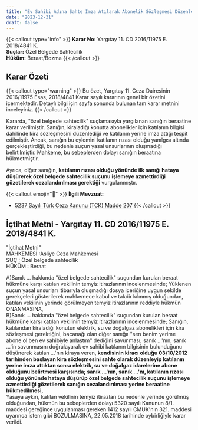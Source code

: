 ```yaml
---
title: "Ev Sahibi Adına Sahte İmza Atılarak Abonelik Sözleşmesi Düzenlenmesi"
date: "2023-12-31"
draft: false
---
```


{{< callout type="info" >}}
**Karar No:** Yargıtay 11. CD 2016/11975 E. 2018/4841 K.  
**Suçlar:** Özel Belgede Sahtecilik  
**Hüküm:** Beraat/Bozma
{{< /callout >}}

## Karar Özeti

{{< callout type="warning" >}}
Bu özet, Yargıtay 11. Ceza Dairesinin 2016/11975 Esas, 2018/4841 Karar sayılı kararının genel bir özetini içermektedir. Detaylı bilgi için sayfa sonunda bulunan tam karar metnini inceleyiniz.
{{< /callout >}}

Kararda, "özel belgede sahtecilik" suçlamasıyla yargılanan sanığın beraatine karar verilmiştir. Sanığın, kiraladığı konutta abonelikler için katılanın bilgisi dahilinde kira sözleşmesini düzenlediği ve katılanın yerine imza attığı tespit edilmiştir. Ancak, sanığın bu eylemini katılanın rızası olduğu yanılgısı altında gerçekleştirdiği, bu nedenle suçun yasal unsurlarının oluşmadığı belirtilmiştir. Mahkeme, bu sebeplerden dolayı sanığın beraatına hükmetmiştir.

Ayrıca, diğer sanığın, **katılanın rızası olduğu yönünde ilk sanığı hataya düşürerek özel belgede sahtecilik suçunu işlemeye azmettirdiği gözetilerek cezalandırılması gerektiği** vurgulanmıştır.

{{< callout emoji="📖" >}}
**İlgili Mevzuat:**

- [5237 Sayılı Türk Ceza Kanunu (TCK) Madde 207](/docs/ceza/tck/md-207-208)
  {{< /callout >}}

## İçtihat Metni - Yargıtay 11. CD 2016/11975 E. 2018/4841 K.

"İçtihat Metni"  
MAHKEMESİ :Asliye Ceza Mahkemesi  
SUÇ : Özel belgede sahtecilik  
HÜKÜM : Beraat

A)Sanık ... hakkında "özel belgede sahtecilik" suçundan kurulan beraat hükmüne karşı katılan vekilinin temyiz itirazlarının incelenmesinde;
Yüklenen suçun yasal unsurları itibarıyla oluşmadığı dosya içeriğine uygun şekilde gerekçeleri gösterilerek mahkemece kabul ve takdir kılınmış olduğundan, katılan vekilinin yerinde görülmeyen temyiz itirazlarının reddiyle hükmün ONANMASINA,  
B)Sanık ... hakkında "özel belgede sahtecilik" suçundan kurulan beraat hükmüne karşı katılan vekilinin temyiz itirazlarının incelenmesinde;
Sanığın, katılandan kiraladığı konutun elektrik, su ve doğalgaz abonelikleri için kira sözleşmesi gerektiğini, bacanağı olan diğer sanığa "sen benim yerime abone ol ben ev sahibiyle anlaştım" dediğini savunması; sanık ...'nın, sanık ...'in savunmasını doğrulayarak ev sahibi katılanın bilgisinin bulunduğunu düşünerek katılan ...'nın kiraya veren, **kendisinin kiracı olduğu 03/10/2012 tarihinden başlayan kira sözleşmesini sahte olarak düzenleyip katılanın yerine imza attıktan sonra elektrik, su ve doğalgaz idarelerine abone olduğunu belirtmesi karşısında; sanık ...'nın, sanık ...'nı, katılanın rızası olduğu yönünde hataya düşürüp özel belgede sahtecilik suçunu işlemeye azmettirdiği gözetilerek sanığın cezalandırılması yerine beraatine hükmedilmesi,**  
Yasaya aykırı, katılan vekilinin temyiz itirazları bu nedenle yerinde görülmüş olduğundan, hükmün bu sebeplerden dolayı 5320 sayılı Kanunun 8/1. maddesi gereğince uygulanması gereken 1412 sayılı CMUK'nın 321. maddesi uyarınca istem gibi BOZULMASINA, 22.05.2018 tarihinde oybirliğiyle karar verildi.
